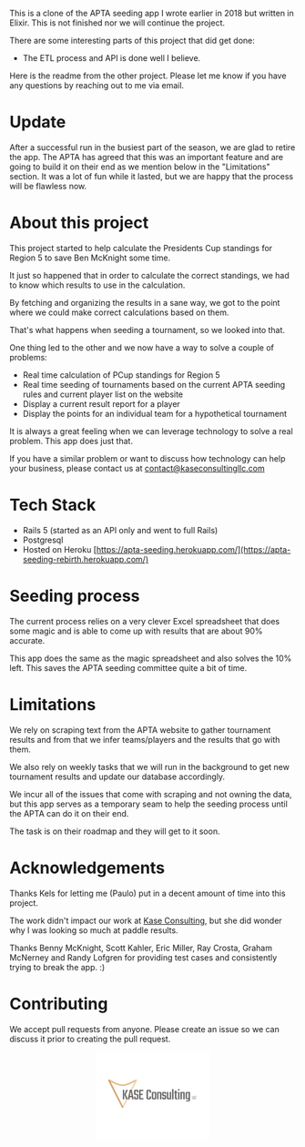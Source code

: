 This is a clone of the APTA seeding app I wrote earlier in 2018 but written in Elixir. This is not finished nor we will continue the project.

There are some interesting parts of this project that did get done:

- The ETL process and API is done well I believe.

Here is the readme from the other project. Please let me know if you have any questions by reaching out to me via email.

# Update

After a successful run in the busiest part of the season, we are glad to retire the app. The APTA has agreed that this was an important feature and
are going to build it on their end as we mention below in the "Limitations" section.
It was a lot of fun while it lasted, but we are happy that the process will be flawless now.

# About this project

This project started to help calculate the Presidents Cup standings for Region 5 to save Ben McKnight some time.

It just so happened that in order to calculate the correct standings, we had to know which results to use in the calculation.

By fetching and organizing the results in a sane way, we got to the point where we could make correct calculations based on them.

That's what happens when seeding a tournament, so we looked into that.

One thing led to the other and we now have a way to solve a couple of problems:

- Real time calculation of PCup standings for Region 5
- Real time seeding of tournaments based on the current APTA seeding rules and current player list on the website
- Display a current result report for a player
- Display the points for an individual team for a hypothetical tournament

It is always a great feeling when we can leverage technology to solve a real problem. This app does just that.

If you have a similar problem or want to discuss how technology can help your business, please contact us at contact@kaseconsultingllc.com

# Tech Stack

- Rails 5 (started as an API only and went to full Rails)
- Postgresql
- Hosted on Heroku [https://apta-seeding.herokuapp.com/](https://apta-seeding-rebirth.herokuapp.com/)

# Seeding process

The current process relies on a very clever Excel spreadsheet that does some magic and is able to come up with results that are about 90% accurate.

This app does the same as the magic spreadsheet and also solves the 10% left. This saves the APTA seeding committee quite a bit of time.

# Limitations

We rely on scraping text from the APTA website to gather tournament results and from that we infer teams/players and the results that go with them.

We also rely on weekly tasks that we will run in the background to get new tournament results and update our database accordingly.

We incur all of the issues that come with scraping and not owning the data, but this app serves as a temporary seam to help the seeding process until the APTA can do it on their end.

The task is on their roadmap and they will get to it soon.

# Acknowledgements

Thanks Kels for letting me (Paulo) put in a decent amount of time into this project.

The work didn't impact our work at [Kase Consulting](https://www.linkedin.com/company/18271818/), but she did wonder why I was looking so much at paddle results.

Thanks Benny McKnight, Scott Kahler, Eric Miller, Ray Crosta, Graham McNerney and Randy Lofgren for providing test cases and consistently trying to break the app. :)

# Contributing

We accept pull requests from anyone. Please create an issue so we can discuss it prior to creating the pull request.

<div style="text-align:center"><img src="kc_logo.jpg" alt="Drawing" style="width: 200px;"/></div>
